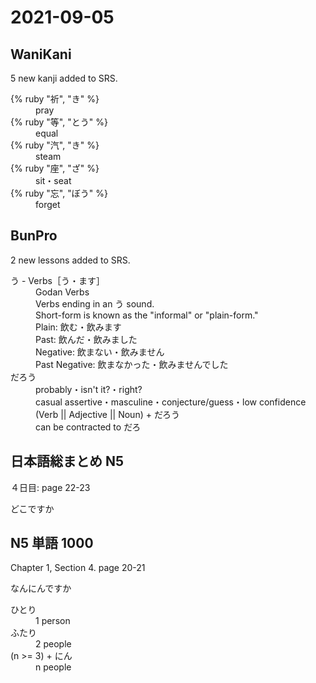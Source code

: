 # 2021-09-05

## WaniKani

5 new kanji added to SRS.

<dl>
  <div>
    <dt>{% ruby "祈", "き" %}</dt>
    <dd>pray</dd>
  </div>
  <div>
    <dt>{% ruby "等", "とう" %}</dt>
    <dd>equal</dd>
  </div>
  <div>
    <dt>{% ruby "汽", "き" %}</dt>
    <dd>steam</dd>
  </div>
  <div>
    <dt>{% ruby "座", "ざ" %}</dt>
    <dd>sit・seat</dd>
  </div>
  <div>
    <dt>{% ruby "忘", "ぼう" %}</dt>
    <dd>forget</dd>
  </div>
</dl>

## BunPro

2 new lessons added to SRS.

<dl>
  <div>
    <dt>う - Verbs［う・ます］</dt>
    <dd>Godan Verbs</dd>
    <dd>Verbs ending in an う sound.</dd>
    <dd>Short-form is known as the "informal" or "plain-form."</dd>
    <dd>Plain: 飲む・飲みます</dd>
    <dd>Past: 飲んだ・飲みました</dd>
    <dd>Negative: 飲まない・飲みません</dd>
    <dd>Past Negative: 飲まなかった・飲みませんでした</dd>
  </div>
  <div>
    <dt>だろう</dt>
    <dd>probably・isn't it?・right?</dd>
    <dd>casual assertive・masculine・conjecture/guess・low confidence</dd>
    <dd>(Verb || Adjective || Noun) + だろう</dd>
    <dd>can be contracted to だろ</dd>
  </div>
</dl>

## 日本語総まとめ N5

４日目: page 22-23

どこですか

## N5 単語 1000

Chapter 1, Section 4. page 20-21

なんにんですか

<dl>
  <div>
    <dt>ひとり</dt>
    <dd>1 person</dd>
  </div>
  <div>
    <dt>ふたり</dt>
    <dd>2 people</dd>
  </div>
  <div>
    <dt>(n >= 3) + にん</dt>
    <dd>n people</dd>
  </div>
</dl>
